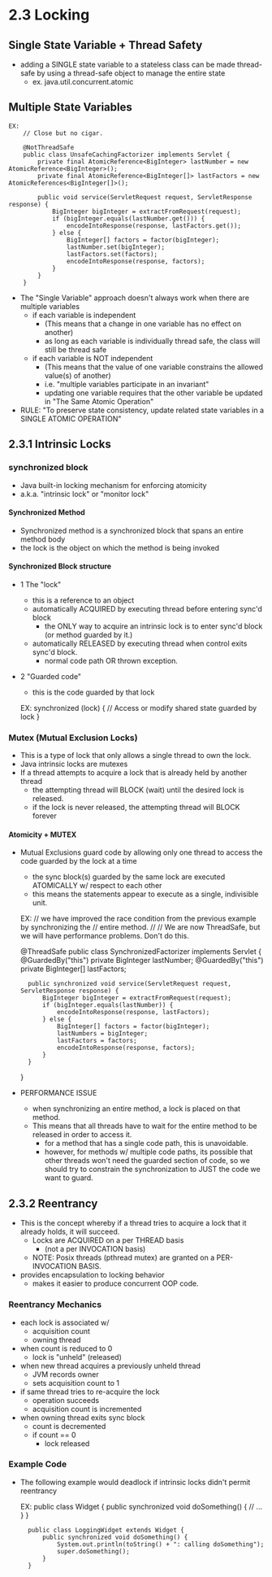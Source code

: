 # 2.3 Locking

## Single State Variable + Thread Safety
- adding a SINGLE state variable to a stateless class can be made thread-safe by using 
a thread-safe object to manage the entire state
    - ex. java.util.concurrent.atomic
    
## Multiple State Variables

    EX:
        // Close but no cigar. 
    
        @NotThreadSafe
        public class UnsafeCachingFactorizer implements Servlet {
            private final AtomicReference<BigInteger> lastNumber = new AtomicReference<BigInteger>();
            private final AtomicReference<BigInteger[]> lastFactors = new AtomicReferences<BigInteger[]>();
            
            public void service(ServletRequest request, ServletResponse response) {
                BigInteger bigInteger = extractFromRequest(request);
                if (bigInteger.equals(lastNumber.get())) {
                    encodeIntoResponse(response, lastFactors.get());
                } else {
                    BigInteger[] factors = factor(bigInteger);
                    lastNumber.set(bigInteger);
                    lastFactors.set(factors);
                    encodeIntoResponse(response, factors);
                }
            }
        }
- The "Single Variable" approach doesn't always work when there are multiple variables
    - if each variable is independent
        - (This means that a change in one variable has no effect on another)   
        - as long as each variable is individually thread safe, the class will still be thread safe
    - if each variable is NOT independent
        - (This means that the value of one variable constrains the allowed value(s) of another)
        - i.e. "multiple variables participate in an invariant"
        - updating one variable requires that the other variable be updated in 
        "The Same Atomic Operation"   
- RULE: "To preserve state consistency, update related state variables in a SINGLE ATOMIC OPERATION"

## 2.3.1 Intrinsic Locks

### synchronized block
- Java built-in locking mechanism for enforcing atomicity
- a.k.a. "intrinsic lock" or "monitor lock"

#### Synchronized Method
- Synchronized method is a synchronized block that spans an entire method body
- the lock is the object on which the method is being invoked 

#### Synchronized Block structure
- 1 The "lock"
    - this is a reference to an object
    - automatically ACQUIRED by executing thread before entering sync'd block
        - the ONLY way to acquire an intrinsic lock is to enter sync'd block (or method guarded by it.)
    - automatically RELEASED by executing thread when control exits sync'd block.
        - normal code path OR thrown exception.
- 2 "Guarded code"
    - this is the code guarded by that lock
    
    
    EX:
        synchronized (lock) {
            // Access or modify shared state guarded by lock
        }

### Mutex (Mutual Exclusion Locks)
- This is a type of lock that only allows a single thread to own the lock. 
- Java intrinsic locks are mutexes
- If a thread attempts to acquire a lock that is already held by another thread
    - the attempting thread will BLOCK (wait) until the desired lock is released. 
    - if the lock is never released, the attempting thread will BLOCK forever

#### Atomicity + MUTEX
- Mutual Exclusions guard code by allowing only one thread to access the code guarded by the lock at a time
    - the sync block(s) guarded by the same lock are executed ATOMICALLY w/ respect to each other
    - this means the statements appear to execute as a single, indivisible unit.


    EX:
        // we have improved the race condition from the previous example by synchronizing the 
        // entire method. 
        //
        // We are now ThreadSafe, but we will have performance problems. Don't do this.
    
    @ThreadSafe
    public class SynchronizedFactorizer implements Servlet {
        @GuardedBy("this")
        private BigInteger lastNumber;
        @GuardedBy("this")
        private BigInteger[] lastFactors;
        
        public synchronized void service(ServletRequest request, ServletResponse response) {
            BigInteger bigInteger = extractFromRequest(request);
            if (bigInteger.equals(lastNumber)) {
                encodeIntoResponse(response, lastFactors);
            } else {
                BigInteger[] factors = factor(bigInteger);
                lastNumbers = bigInteger;
                lastFactors = factors;
                encodeIntoResponse(response, factors);
            }
        }
    }
        
- PERFORMANCE ISSUE
    - when synchronizing an entire method, a lock is placed on that method.
    - This means that all threads have to wait for the entire method to be released in order to 
    access it. 
        - for a method that has a single code path, this is unavoidable. 
        - however, for methods w/ multiple code paths, its possible that other threads won't need
        the guarded section of code, so we should try to constrain the synchronization to JUST
        the code we want to guard.
        
## 2.3.2 Reentrancy
- This is the concept whereby if a thread tries to acquire a lock that it already holds, it will succeed. 
    - Locks are ACQUIRED on a per THREAD basis 
        - (not a per INVOCATION basis)
    - NOTE: Posix threads (pthread mutex) are granted on a PER-INVOCATION BASIS.
- provides encapsulation to locking behavior
    - makes it easier to produce concurrent OOP code.
        
### Reentrancy Mechanics
- each lock is associated w/
    - acquisition count
    - owning thread
- when count is reduced to 0
    - lock is "unheld" (released) 
- when new thread acquires a previously unheld thread
    - JVM records owner
    - sets acquisition count to 1
- if same thread tries to re-acquire the lock
    - operation succeeds
    - acquisition count is incremented
- when owning thread exits sync block
    - count is decremented
    - if count == 0
        - lock released
        
        
### Example Code
- The following example would deadlock if intrinsic locks didn't permit reentrancy


    EX: 
        public class Widget {
            public synchronized void doSomething() {
                // ... 
            }
        }    
        
        public class LoggingWidget extends Widget {
            public synchronized void doSomething() {
                System.out.println(toString() + ": calling doSomething");
                super.doSomething();
            }
        }
        
